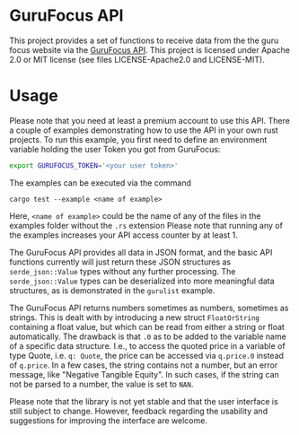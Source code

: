 # GuruFocus API

This project provides a set of functions to receive data from the 
the guru focus website via the [GuruFocus API](https://www.gurufocus.com/api.php). This project 
is licensed under Apache 2.0 or MIT license (see files LICENSE-Apache2.0 and LICENSE-MIT).

# Usage
Please note that you need at least a premium account to use this API. There a couple of 
examples demonstrating how to use the API in your own rust projects. To run this example,
you first need to define an environment variable holding the user Token you got from
GuruFocus:
```bash
export GURUFOCUS_TOKEN='<your user token>'
```

The examples can be executed via the command
```dummy
cargo test --example <name of example>
```
Here, `<name of example>` could be the name of any of the files in the examples folder
without the `.rs` extension
Please note that running any of the examples increases your API access counter by at least 1.

The GuruFocus API provides all data in JSON format, and the basic API functions currently 
will just return these JSON structures as `serde_json::Value` types without any further
processing. The `serde_json::Value` types can be deserialized 
into more meaningful data structures, as is demonstrated in the `gurulist` example. 


The GuruFocus API returns numbers sometimes as numbers, sometimes as strings. This is dealt
with by introducing a new struct `FloatOrString` containing a float value, but which can
be read from either a string or float automatically. The drawback is that `.0` as to be 
added to the variable name of a specific data structure. I.e., to access the quoted price
in a variable of type Quote, i.e. `q: Quote`, the price can be accessed via `q.price.0` instead
of `q.price`. In a few cases, the string contains not a number, but an error message, like 
"Negative Tangible Equity". In such cases, if the string can not be parsed to a number, the
value is set to `NAN`.
 
Please note that the library is not yet stable and that the user interface is still subject to change.
However, feedback regarding the usability and suggestions for improving the interface are welcome.

